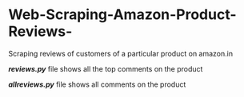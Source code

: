 # Web-Scraping-Amazon-Product-Reviews-
Scraping reviews of customers of a particular product on amazon.in


**_reviews.py_** file shows all the top comments on the product

**_allreviews.py_** file shows all comments on the product
